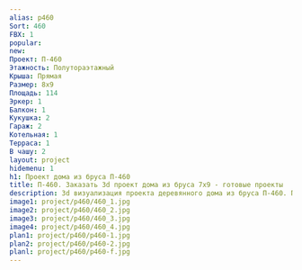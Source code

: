 ```yaml
---
alias: p460
Sort: 460
FBX: 1
popular: 
new: 
Проект: П-460
Этажность: Полутораэтажный
Крыша: Прямая
Размер: 8х9
Площадь: 114
Эркер: 1
Балкон: 1
Кукушка: 2
Гараж: 2
Котельная: 1
Терраса: 1
В чашу: 2
layout: project
hidemenu: 1
h1: Проект дома из бруса П-460
title: П-460. Заказать 3d проект дома из бруса 7х9 - готовые проекты
description: 3d визуализация проекта деревянного дома из бруса П-460. Площадь 114 м2, размер 7х9. Вы можете внести любые изменения в проект.
image1: project/p460/460_1.jpg
image2: project/p460/460_2.jpg
image3: project/p460/460_3.jpg
image4: project/p460/460_4.jpg
plan1: project/p460/p460-1.jpg
plan2: project/p460/p460-2.jpg
planl: project/p460/p460-f.jpg
---
```

